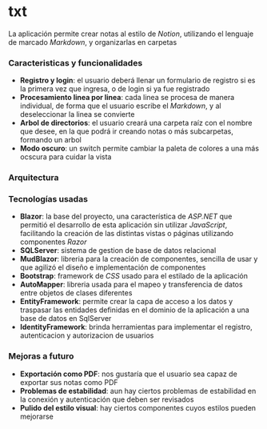 # txt
La aplicación permite crear notas al estilo de *Notion*, utilizando el lenguaje de marcado *Markdown*, y organizarlas en carpetas

### Caracteristicas y funcionalidades
- **Registro y login**: el usuario deberá llenar un formulario de registro si es la primera vez que ingresa, o de login si ya fue registrado
- **Procesamiento linea por linea**: cada linea se procesa de manera individual, de forma que el usuario escribe el *Markdown*, y al deseleccionar la linea se convierte
- **Arbol de directorios**: el usuario creará una carpeta raíz con el nombre que desee, en la que podrá ir creando notas o más subcarpetas, formando un arbol
- **Modo oscuro**: un switch permite cambiar la paleta de colores a una más ocscura para cuidar la vista

### Arquitectura

### Tecnologías usadas
- **Blazor**: la base del proyecto, una característica de *ASP.NET* que permitió el desarrollo de esta aplicación sin utilizar *JavaScript*, facilitando la creación de las distintas vistas o páginas utilizando componentes *Razor*
- **SQLServer**: sistema de gestion de base de datos relacional
- **MudBlazor**: libreria para la creación de componentes, sencilla de usar y que agilizó el diseño e implementación de componentes
- **Bootstrap**: framework de *CSS* usado para el estilado de la aplicación 
- **AutoMapper**: libreria usada para el mapeo y transferencia de datos entre objetos de clases diferentes
- **EntityFramework**: permite crear la capa de acceso a los datos y traspasar las entidades definidas en el dominio de la aplicación a una base de datos en SqlServer
- **IdentityFramework**: brinda herramientas para implementar el registro, autenticacion y autorizacion de usuarios

### Mejoras a futuro
- **Exportación como PDF**: nos gustaría que el usuario sea capaz de exportar sus notas como PDF
- **Problemas de estabilidad**: aun hay ciertos problemas de estabilidad en la conexión y autenticación que deben ser revisados
- **Pulido del estilo visual**: hay ciertos componentes cuyos estilos pueden mejorarse
